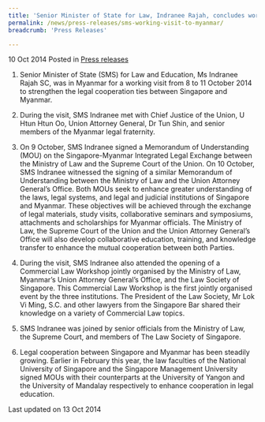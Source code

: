 ```yaml
---
title: 'Senior Minister of State for Law, Indranee Rajah, concludes working visit to Myanmar'
permalink: /news/press-releases/sms-working-visit-to-myanmar/
breadcrumb: 'Press Releases'

---
```



10 Oct 2014 Posted in [Press releases](/news/press-releases)

1. Senior Minister of State (SMS) for Law and Education, Ms Indranee Rajah SC, was in Myanmar for a working visit from 8 to 11 October 2014 to strengthen the legal cooperation ties between Singapore and Myanmar.


2. During the visit, SMS Indranee met with Chief Justice of the Union, U Htun Htun Oo, Union Attorney General, Dr Tun Shin, and senior members of the Myanmar legal fraternity.


3. On 9 October, SMS Indranee signed a Memorandum of Understanding (MOU) on the Singapore-Myanmar Integrated Legal Exchange between the Ministry of Law and the Supreme Court of the Union. On 10 October, SMS Indranee witnessed the signing of a similar Memorandum of Understanding between the Ministry of Law and the Union Attorney General’s Office. Both MOUs seek to enhance greater understanding of the laws, legal systems, and legal and judicial institutions of Singapore and Myanmar. These objectives will be achieved through the exchange of legal materials, study visits, collaborative seminars and symposiums, attachments and scholarships for Myanmar officials. The Ministry of Law, the Supreme Court of the Union and the Union Attorney General’s Office will also develop collaborative education, training, and knowledge transfer to enhance the mutual cooperation between both Parties. 


4. During the visit, SMS Indranee also attended the opening of a Commercial Law Workshop jointly organised by the Ministry of Law, Myanmar’s Union Attorney General’s Office, and the Law Society of Singapore. This Commercial Law Workshop is the first jointly organised event by the three institutions. The President of the Law Society, Mr Lok Vi Ming, S.C. and other lawyers from the Singapore Bar shared their knowledge on a variety of Commercial Law topics.


5. SMS Indranee was joined by senior officials from the Ministry of Law, the Supreme Court, and members of The Law Society of Singapore. 


6. Legal cooperation between Singapore and Myanmar has been steadily growing. Earlier in February this year, the law faculties of the National University of Singapore and the Singapore Management University signed MOUs with their counterparts at the University of Yangon and the University of Mandalay respectively to enhance cooperation in legal education.

<p class="right-side-updated">Last updated on 13 Oct 2014</p>
